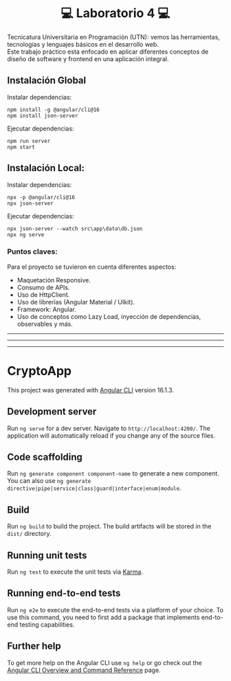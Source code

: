 <h1 align="center"> 💻 Laboratorio 4 💻  </h1> 

Tecnicatura Universitaria en Programación (UTN): vemos las herramientas, tecnologías y lenguajes básicos en el desarrollo web. 
<br> 
Este trabajo práctico esta enfocado en aplicar diferentes conceptos de diseño de software y frontend en una aplicación integral. <br>

## Instalación Global

Instalar dependencias: 

```
npm install -g @angular/cli@16
npm install json-server
```
Ejecutar dependencias: 

```
npm run server
npm start
```

## Instalación Local:

Instalar dependencias: 

```
npx -p @angular/cli@16
npx json-server

```
Ejecutar dependencias: 

```
npx json-server --watch src\app\data\db.json
npx ng serve
```

### Puntos claves: 

Para el proyecto se tuvieron en cuenta diferentes aspectos: 

* Maquetación Responsive. 
* Consumo de APIs.
* Uso de HttpClient.
* Uso de librerías (Angular Material / UIkit).
* Framework: Angular.
* Uso de conceptos como Lazy Load, inyección de dependencias, observables y más. 

<hr> <hr> <hr>

# CryptoApp

This project was generated with [Angular CLI](https://github.com/angular/angular-cli) version 16.1.3.

## Development server

Run `ng serve` for a dev server. Navigate to `http://localhost:4200/`. The application will automatically reload if you change any of the source files.

## Code scaffolding

Run `ng generate component component-name` to generate a new component. You can also use `ng generate directive|pipe|service|class|guard|interface|enum|module`.

## Build

Run `ng build` to build the project. The build artifacts will be stored in the `dist/` directory.

## Running unit tests

Run `ng test` to execute the unit tests via [Karma](https://karma-runner.github.io).

## Running end-to-end tests

Run `ng e2e` to execute the end-to-end tests via a platform of your choice. To use this command, you need to first add a package that implements end-to-end testing capabilities.

## Further help

To get more help on the Angular CLI use `ng help` or go check out the [Angular CLI Overview and Command Reference](https://angular.io/cli) page.
